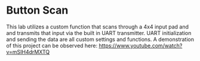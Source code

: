 # Button Scan 

This lab utilizes a custom function that scans through a 4x4 input pad and and transmits that input via the built in UART transmitter. 
UART initialization and sending the data are all custom settings and functions.
A demonstration of this project can be observed here:
https://www.youtube.com/watch?v=mSIH4drMXTQ